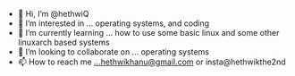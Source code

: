 - 👋 Hi, I’m @hethwiQ
- 👀 I’m interested in ... operating systems, and coding
- 🌱 I’m currently learning ... how to use some basic linux and some other linuxarch based systems
- 💞️ I’m looking to collaborate on ... operating systems
- 📫 How to reach me ...hethwikhanu@gmail.com or insta@hethwikthe2nd

<!---
hethwiQ/hethwiQ is a ✨ special ✨ repository because its `README.md` (this file) appears on your GitHub profile.
You can click the Preview link to take a look at your changes.
--->
